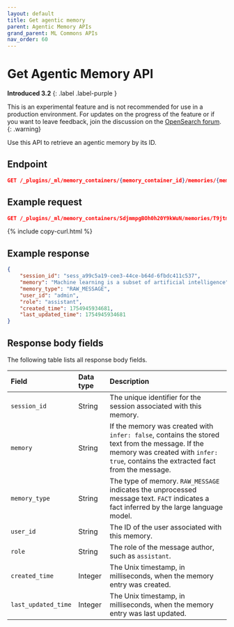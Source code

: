 ```yaml
---
layout: default
title: Get agentic memory
parent: Agentic Memory APIs
grand_parent: ML Commons APIs
nav_order: 60
---
```


# Get Agentic Memory API
**Introduced 3.2**
{: .label .label-purple }

This is an experimental feature and is not recommended for use in a production environment. For updates on the progress of the feature or if you want to leave feedback, join the discussion on the [OpenSearch forum](https://forum.opensearch.org/).    
{: .warning}

Use this API to retrieve an agentic memory by its ID.

## Endpoint

```json
GET /_plugins/_ml/memory_containers/{memory_container_id}/memories/{memory_id}
```

## Example request

```json
GET /_plugins/_ml/memory_containers/SdjmmpgBOh0h20Y9kWuN/memories/T9jtmpgBOh0h20Y91WtZ
```
{% include copy-curl.html %}

## Example response

```json
{
    "session_id": "sess_a99c5a19-cee3-44ce-b64d-6fbdc411c537",
    "memory": "Machine learning is a subset of artificial intelligence",
    "memory_type": "RAW_MESSAGE",
    "user_id": "admin",
    "role": "assistant",
    "created_time": 1754945934681,
    "last_updated_time": 1754945934681
}
```

## Response body fields

The following table lists all response body fields.

| Field               | Data type | Description                                                                              |
| :------------------ | :-------- | :--------------------------------------------------------------------------------------- |
| `session_id`        | String    | The unique identifier for the session associated with this memory.                       |
| `memory`            | String    | If the memory was created with `infer: false`, contains the stored text from the message. If the memory was created with `infer: true`, contains the extracted fact from the message.                                       |
| `memory_type`       | String    | The type of memory. `RAW_MESSAGE` indicates the unprocessed message text. `FACT` indicates a fact inferred by the large language model. |
| `user_id`           | String    | The ID of the user associated with this memory.                                          |
| `role`              | String    | The role of the message author, such as `assistant`.                       |
| `created_time`      | Integer   | The Unix timestamp, in milliseconds, when the memory entry was created.                  |
| `last_updated_time` | Integer   | The Unix timestamp, in milliseconds, when the memory entry was last updated.             |
